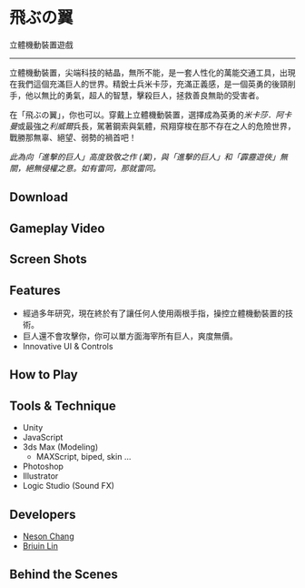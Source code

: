 飛ぶの翼
========

立體機動裝置遊戲

- - -

立體機動裝置，尖端科技的結晶，無所不能，是一套人性化的萬能交通工具，出現在我們這個充滿巨人的世界。精銳士兵米卡莎，充滿正義感，是一個英勇的後頸削手，他以無比的勇氣，超人的智慧，擊殺巨人，拯救善良無助的受害者。

在「飛ぶの翼」，你也可以。穿戴上立體機動裝置，選擇成為英勇的*米卡莎．阿卡曼*或最強之*利威爾*兵長，駕著鋼索與氣體，飛翔穿梭在那不存在之人的危險世界，戰勝那無辜、絕望、弱勢的禍首吧！

*此為向「進擊的巨人」高度致敬之作 (業)，與「進擊的巨人」和「霹靂遊俠」無關，絕無侵權之意。如有雷同，那就雷同。*

## Download

## Gameplay Video

## Screen Shots

## Features

* 經過多年研究，現在終於有了讓任何人使用兩根手指，操控立體機動裝置的技術。
* 巨人還不會攻擊你，你可以單方面海宰所有巨人，爽度無價。
* Innovative UI & Controls

## How to Play

## Tools & Technique

- Unity
- JavaScript
- 3ds Max (Modeling)
  - MAXScript, biped, skin ...
- Photoshop
- Illustrator
- Logic Studio (Sound FX)

## Developers

* [Neson Chang](https://www.facebook.com/pokaichang72)
* [Briuin Lin](https://www.facebook.com/dreamingdexiaoxiaohao)

## Behind the Scenes